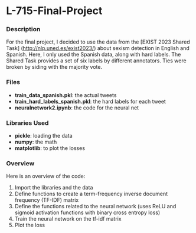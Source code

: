 # L-715-Final-Project


### Description
For the final project, I decided to use the data from the [EXIST 2023 Shared Task] (http://nlp.uned.es/exist2023/) about sexism detection in English and Spanish. Here, I only used the Spanish data, along with hard labels. The Shared Task provides a set of six labels by different annotators. Ties were broken by siding with the majority vote.

### Files
- **train_data_spanish.pkl**: the actual tweets
- **train_hard_labels_spanish.pkl**: the hard labels for each tweet
- **neuralnetwork2.ipynb**: the code for the neural net

### Libraries Used
- **pickle**: loading the data
- **numpy**: the math
- **matplotlib**: to plot the losses

### Overview
Here is an overview of the code:
1. Import the libraries and the data
2. Define functions to create a term-frequency inverse document frequency (TF-IDF) matrix
3.  Define the functions related to the neural network (uses ReLU and sigmoid activation functions with binary cross entropy loss)
4.   Train the neural network on the tf-idf matrix
5.    Plot the loss




